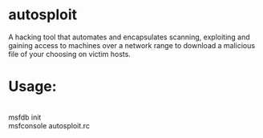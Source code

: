 # autosploit
A hacking tool that automates and encapsulates scanning, exploiting and gaining access to machines over a network range to download a malicious file of your choosing on victim hosts.

<h1><b>Usage:</b></h1>  <br/>
msfdb init  <br/> 
msfconsole autosploit.rc
